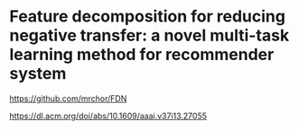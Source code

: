 # Feature decomposition for reducing negative transfer: a novel multi-task learning method for recommender system

https://github.com/mrchor/FDN

https://dl.acm.org/doi/abs/10.1609/aaai.v37i13.27055

